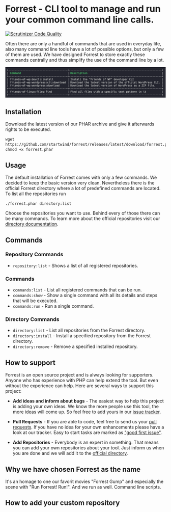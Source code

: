 # Forrest - CLI tool to manage and run your common command line calls.

[![Scrutinizer Code Quality](https://scrutinizer-ci.com/g/startwind/forrest/badges/quality-score.png?b=main&s=579fbe045436392cced69014e18889609b7d2b1a)](https://scrutinizer-ci.com/g/startwind/forrest/?branch=main)

Often there are only a handful of commands that are used in everyday life, also many command line tools have a lot of possible options, but only a few of them are used. We have designed Forrest to store exactly these commands centrally and thus simplify the use of the command line by a lot.

![commands:show](docs/images/commands_list.png)

## Installation

Download the latest version of our PHAR archive and give it afterwards rights to be executed.

```shell
wget https://github.com/startwind/forrest/releases/latest/download/forrest.phar
chmod +x forrest.phar
```

## Usage

The default installation of Forrest comes with only a few commands. We decided to keep the basic version very clean. Nevertheless there is the official Forrest directory where a lot of predefined commands are located. To list all the repositories run 

```shell
./forrest.phar directory:list
```

Choose the repositories you want to use. Behind every of those there can be many commands. To learn more about the official repositories visit our [directory documentation](docs/directory.md).

## Commands

### Repository Commands

- `repository:list` - Shows a list of all registered repositories.

### Commands

- `commands:list` - List all registered commands that can be run.
- `commands:show` - Show a single command with all its details and steps that will be executed. 
- `commands:run` - Run a single command.

### Directory Commands

- `directory:list` - List all repositories from the Forrest directory.
- `directory:install` - Install a specified repository from the Forrest directory.
- `directory:remove` - Remove a specified installed repository.

## How to support

Forrest is an open source project and is always looking for supporters. Anyone who has experience with PHP can help extend the tool. But even without the experience can help. Here are several ways to support this project:

- **Add ideas and inform about bugs** - The easiest way to help this project is adding your own ideas. We know the more people use this tool, the more ideas will come up. So feel free to add yours in our [issue tracker](issues). 


- **Pull Requests** - If you are able to code, feel free to send us your [pull requests](pulls). If you have no idea for your own enhancements please have a look at our tracker. Easy to start tasks are marked as ["good first issue"](issues?q=is%3Aissue+is%3Aopen+label%3A"good+first+issue"). 


- **Add Repositories** - Everybody is an expert in something. That means you can add your own repositories about your tool. Just inform us when you are done and we will add it to the [official directory](https://github.com/startwind/forrest-directory).

## Why we have chosen Forrest as the name

It's an homage to one our favorit movies "Forrest Gump" and especially the scene with "Run Forrest! Run!". And we run as well. Command line scripts.

## How to add your custom repository
